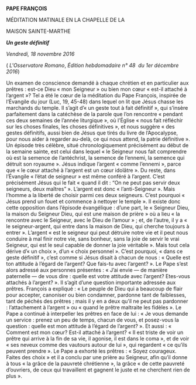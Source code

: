**PAPE FRANÇOIS**

MÉDITATION MATINALE EN LA CHAPELLE DE LA

MAISON SAINTE-MARTHE

***Un geste définitif***

*Vendredi, 18 novembre 2016*

( *L'Osservatore Romano*, *Édition hebdomadaire n° 48  du 1er décembre 2016*)

Un examen de conscience demandé à chaque chrétien et en particulier aux prêtres : est-ce Dieu « mon Seigneur » ou bien mon cœur « est-il attaché à l’argent »? Tel a été le cœur de la méditation du Pape François, inspirée de l’Évangile du jour (Luc, 19, 45-48) dans lequel on lit que Jésus chasse les marchands du temple. Il s’agit d’« un geste tout à fait définitif », qui s’insère parfaitement dans la catéchèse de la parole que l’on rencontre « pendant ces deux semaines de l’année liturgique », où l’Église « nous fait réfléchir sur les choses finales, les choses définitives », et nous suggère « des gestes définitifs, aussi bien de Jésus que tirés du livre de l’Apocalypse, pour nous aider à regarder au-delà, ce qui nous attend, la patrie définitive ». Un épisode très célèbre, situé chronologiquement précisément au début de la semaine sainte, est celui dans lequel « le Seigneur nous fait comprendre où est la semence de l’antéchrist, la semence de l’ennemi, la semence qui détruit son royaume ». Jésus indique l’argent « comme l’ennemi », parce que « le cœur attaché à l’argent est un cœur idolâtre ». Du reste, dans l’Évangile « l’état de seigneur » est même conféré à l’argent. C’est précisément Jésus qui le fait « quand il dit : “On ne peut pas servir deux seigneurs, deux maîtres” ». L’argent est donc « l’anti-Seigneur ». Mais l’homme a la liberté de choisir parmi ces deux seigneurs. C’est pourquoi « Jésus prend un fouet et commence à nettoyer le temple ». Il existe donc cette opposition dans l’épisode évangélique : d’une part, le « Seigneur Dieu, la maison du Seigneur Dieu, qui est une maison de prière » où a lieu « la rencontre avec le Seigneur, avec le Dieu de l’amour » ; et, de l’autre, il y a « le seigneur-argent, qui entre dans la maison de Dieu, qui cherche toujours à entrer ». L’argent « est le seigneur qui peut détruire notre vie et il peut nous conduire à mal finir notre vie, sans bonheur, sans la joie de servir le vrai Seigneur, qui est le seul capable de donner la joie véritable ». Mais tout cela dérive d’« un choix », d’un « choix personnel ». C’est pourquoi, « dans ce geste définitif », c’est comme si Jésus disait à chacun de nous : « Quelle est ton attitude à l’égard de l’argent? Que fais-tu avec l’argent? ». Le Pape s’est alors adressé aux personnes présentes : « J’ai envie — de manière paternelle — de vous dire : quelle est votre attitude avec l’argent? Etes-vous attachés à l’argent? ». Il s’agit d’une question importante adressée aux prêtres. François a expliqué : « Le peuple de Dieu qui a beaucoup de flair pour accepter, canoniser ou bien condamner, pardonne tant de faiblesses, tant de péchés des prêtres ; mais il y en a deux qu’il ne peut pas pardonner : l’attachement à l’argent » ou « quand le prêtre maltraite les fidèles ». Le Pape a continué à interpeller les prêtres en face de lui : « Je vous demande un service : prenez un peu de temps, chacun de vous, et posez-vous la question : quelle est mon attitude à l’égard de l’argent? ». Et aussi : « Comment est mon cœur? Est-il attaché à l’argent? « Il est triste de voir un prêtre qui arrive à la fin de sa vie, il agonise, il est dans le coma », et de voir « ses neveux comme des vautours autour de lui », qui regardent « ce qu’ils peuvent prendre ». Le Pape a exhorté les prêtres : « Soyez courageux. Faites des choix » et il a conclu par une prière au Seigneur, afin qu’il donne à tous « la grâce de la pauvreté chrétienne », la grâce « de cette pauvreté d’ouvriers, de ceux qui travaillent et gagnent le juste et ne cherchent rien de plus ».